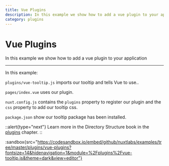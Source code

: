 ```yaml
---
title: Vue Plugins
description: In this example we show how to add a vue plugin to your application
category: plugins
---
```


# Vue Plugins

In this example we show how to add a vue plugin to your application

---

In this example:

`plugins/vue-tooltip.js` imports our tooltip and tells Vue to use..

`pages/index.vue` uses our plugin.

`nuxt.config.js` contains the `plugins` property to register our plugin and the `css` property to add our tooltip css.

`package.json` show our tooltip package has been installed.

::alert{type="next"}
Learn more in the Directory Structure book in the [plugins](/docs/directory-structure/plugins#vue-plugins) chapter.
::

:sandbox{src="https://codesandbox.io/embed/github/nuxtlabs/examples/tree/master/plugins/vue-plugins?fontsize=14&hidenavigation=1&module=%2Fplugins%2Fvue-tooltip.js&theme=dark&view=editor"}
